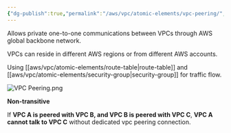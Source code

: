 ```yaml
---
{"dg-publish":true,"permalink":"/aws/vpc/atomic-elements/vpc-peering/","title":"VPC Peering"}
---
```




Allows private one-to-one communications between VPCs through AWS global backbone network.

VPCs can reside in different AWS regions or from different AWS accounts.

Using [[aws/vpc/atomic-elements/route-table\|route-table]] and [[aws/vpc/atomic-elements/security-group\|security-group]]  for traffic flow.


![VPC Peering.png](/img/user/aws/vpc/png/atomic-elements/VPC%20Peering.png)


**Non-transitive**

If **VPC A is peered with VPC B, and VPC B is peered with VPC C**, **VPC A cannot talk to VPC C** without dedicated vpc peering connection.